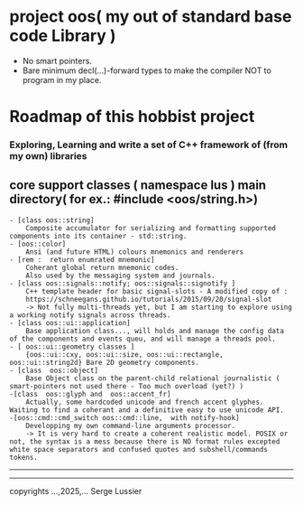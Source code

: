 
# project oos( my out of standard base code Library )
- No smart pointers.
- Bare minimum decl(...)-forward types to make the compiler NOT to program in my place.

# Roadmap of this hobbist project

### Exploring, Learning and write a set of C++ framework of (from my own) libraries

## core support classes ( namespace lus ) main directory( for ex.: #include <oos/string.h>)

    - [class oos::string]
        Composite accumulator for serializing and formatting supported components into its container - std::string.
    - [oos::color]
        Ansi (and future HTML) colours mnemonics and renderers
    - [rem :  return enumrated mnemonic]
        Coherant global return mnemonic codes.
        Also used by the messaging system and journals.
    - [class oos::signals::notify; oos::signals::signotify ]
        C++ template header for basic signal-slots - A modified copy of :
        https://schneegans.github.io/tutorials/2015/09/20/signal-slot
        -> Not fully multi-threads yet, but I am starting to explore using a working notify signals across threads.
    - [class oos::ui::application]
        Base application class..., will holds and manage the config data of the components and events queu, and will manage a threads pool.
    - [ oos::ui::geometry classes ]
        {oos::ui::cxy, oos::ui::size, oos::ui::rectangle, oos::ui::string2d} Bare 2D geometry components.
    - [class  oos::object]
        Base Object class on the parent-child relational journalistic ( smart-pointers not used there - Too much overload (yet?) )
    -[class  oos::glyph and  oos::accent_fr]
        Actually, some hardcoded unicode and french accent glyphes. Waiting to find a coherant and a definitive easy to use unicode API.
    -[oos::cmd::cmd_switch oos::cmd::line,  with notify-hook]
        Developping my own command-line arguments processor.
        -> It is very hard to create a coherent realistic model. POSIX or not, the syntax is a mess because there is NO format rules excepted white space separators and confused quotes and subshell/commands tokens.
    
---
---
copyrights ...,2025,... Serge Lussier
